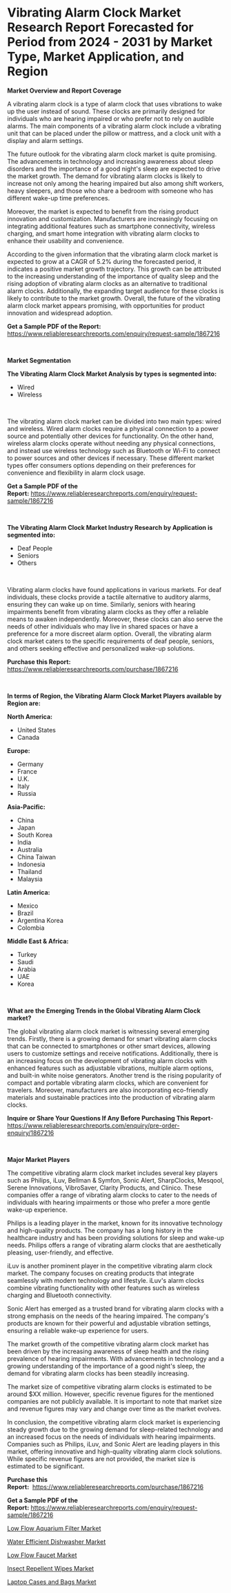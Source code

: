 <p><h1>Vibrating Alarm Clock Market Research Report Forecasted for Period from 2024 -  2031 by Market Type, Market Application, and Region</h1></p><p><strong>Market Overview and Report Coverage</strong></p>
<p><p>A vibrating alarm clock is a type of alarm clock that uses vibrations to wake up the user instead of sound. These clocks are primarily designed for individuals who are hearing impaired or who prefer not to rely on audible alarms. The main components of a vibrating alarm clock include a vibrating unit that can be placed under the pillow or mattress, and a clock unit with a display and alarm settings.</p><p>The future outlook for the vibrating alarm clock market is quite promising. The advancements in technology and increasing awareness about sleep disorders and the importance of a good night's sleep are expected to drive the market growth. The demand for vibrating alarm clocks is likely to increase not only among the hearing impaired but also among shift workers, heavy sleepers, and those who share a bedroom with someone who has different wake-up time preferences.</p><p>Moreover, the market is expected to benefit from the rising product innovation and customization. Manufacturers are increasingly focusing on integrating additional features such as smartphone connectivity, wireless charging, and smart home integration with vibrating alarm clocks to enhance their usability and convenience.</p><p>According to the given information that the vibrating alarm clock market is expected to grow at a CAGR of 5.2% during the forecasted period, it indicates a positive market growth trajectory. This growth can be attributed to the increasing understanding of the importance of quality sleep and the rising adoption of vibrating alarm clocks as an alternative to traditional alarm clocks. Additionally, the expanding target audience for these clocks is likely to contribute to the market growth. Overall, the future of the vibrating alarm clock market appears promising, with opportunities for product innovation and widespread adoption.</p></p>
<p><strong>Get a Sample PDF of the Report:</strong> <a href="https://www.reliableresearchreports.com/enquiry/request-sample/1867216">https://www.reliableresearchreports.com/enquiry/request-sample/1867216</a></p>
<p>&nbsp;</p>
<p><strong>Market Segmentation</strong></p>
<p><strong>The Vibrating Alarm Clock Market Analysis by types is segmented into:</strong></p>
<p><ul><li>Wired</li><li>Wireless</li></ul></p>
<p>&nbsp;</p>
<p><p>The vibrating alarm clock market can be divided into two main types: wired and wireless. Wired alarm clocks require a physical connection to a power source and potentially other devices for functionality. On the other hand, wireless alarm clocks operate without needing any physical connections, and instead use wireless technology such as Bluetooth or Wi-Fi to connect to power sources and other devices if necessary. These different market types offer consumers options depending on their preferences for convenience and flexibility in alarm clock usage.</p></p>
<p><strong>Get a Sample PDF of the Report:</strong>&nbsp;<a href="https://www.reliableresearchreports.com/enquiry/request-sample/1867216">https://www.reliableresearchreports.com/enquiry/request-sample/1867216</a></p>
<p>&nbsp;</p>
<p><strong>The Vibrating Alarm Clock Market Industry Research by Application is segmented into:</strong></p>
<p><ul><li>Deaf People</li><li>Seniors</li><li>Others</li></ul></p>
<p>&nbsp;</p>
<p><p>Vibrating alarm clocks have found applications in various markets. For deaf individuals, these clocks provide a tactile alternative to auditory alarms, ensuring they can wake up on time. Similarly, seniors with hearing impairments benefit from vibrating alarm clocks as they offer a reliable means to awaken independently. Moreover, these clocks can also serve the needs of other individuals who may live in shared spaces or have a preference for a more discreet alarm option. Overall, the vibrating alarm clock market caters to the specific requirements of deaf people, seniors, and others seeking effective and personalized wake-up solutions.</p></p>
<p><strong>Purchase this Report:</strong>&nbsp; <a href="https://www.reliableresearchreports.com/purchase/1867216">https://www.reliableresearchreports.com/purchase/1867216</a></p>
<p>&nbsp;</p>
<p><strong>In terms of Region, the Vibrating Alarm Clock Market Players available by Region are:</strong></p>
<p>
    <p> <strong> North America: </strong>
        <ul>
            <li>United States</li>
            <li>Canada</li>
        </ul>
        </p> 
    <p> <strong> Europe: </strong>
        <ul>
            <li>Germany</li>
            <li>France</li>
            <li>U.K.</li>
            <li>Italy</li>
            <li>Russia</li>
        </ul>
        </p> 
    <p> <strong> Asia-Pacific: </strong>
        <ul>
            <li>China</li>
            <li>Japan</li>
            <li>South Korea</li>
            <li>India</li>
            <li>Australia</li>
            <li>China Taiwan</li>
            <li>Indonesia</li>
            <li>Thailand</li>
            <li>Malaysia</li>
        </ul>
        </p> 
    <p> <strong> Latin America: </strong>
        <ul>
            <li>Mexico</li>
            <li>Brazil</li>
            <li>Argentina Korea</li>
            <li>Colombia</li>
        </ul>
        </p> 
    <p> <strong> Middle East & Africa: </strong>
        <ul>
            <li>Turkey</li>
            <li>Saudi</li>
            <li>Arabia</li>
            <li>UAE</li>
            <li>Korea</li>
        </ul>
    </p>
    </p>
<p>&nbsp;</p>
<p><strong>What are the Emerging Trends in the Global Vibrating Alarm Clock market?</strong></p>
<p><p>The global vibrating alarm clock market is witnessing several emerging trends. Firstly, there is a growing demand for smart vibrating alarm clocks that can be connected to smartphones or other smart devices, allowing users to customize settings and receive notifications. Additionally, there is an increasing focus on the development of vibrating alarm clocks with enhanced features such as adjustable vibrations, multiple alarm options, and built-in white noise generators. Another trend is the rising popularity of compact and portable vibrating alarm clocks, which are convenient for travelers. Moreover, manufacturers are also incorporating eco-friendly materials and sustainable practices into the production of vibrating alarm clocks.</p></p>
<p><strong>Inquire or Share Your Questions If Any Before Purchasing This Report</strong>- <a href="https://www.reliableresearchreports.com/enquiry/pre-order-enquiry/1867216">https://www.reliableresearchreports.com/enquiry/pre-order-enquiry/1867216</a></p>
<p>&nbsp;</p>
<p><strong>Major Market Players</strong></p>
<p><p>The competitive vibrating alarm clock market includes several key players such as Philips, iLuv, Bellman & Symfon, Sonic Alert, SharpClocks, Mesqool, Serene Innovations, VibroSaver, Clarity Products, and Clinico. These companies offer a range of vibrating alarm clocks to cater to the needs of individuals with hearing impairments or those who prefer a more gentle wake-up experience.</p><p>Philips is a leading player in the market, known for its innovative technology and high-quality products. The company has a long history in the healthcare industry and has been providing solutions for sleep and wake-up needs. Philips offers a range of vibrating alarm clocks that are aesthetically pleasing, user-friendly, and effective.</p><p>iLuv is another prominent player in the competitive vibrating alarm clock market. The company focuses on creating products that integrate seamlessly with modern technology and lifestyle. iLuv's alarm clocks combine vibrating functionality with other features such as wireless charging and Bluetooth connectivity.</p><p>Sonic Alert has emerged as a trusted brand for vibrating alarm clocks with a strong emphasis on the needs of the hearing impaired. The company's products are known for their powerful and adjustable vibration settings, ensuring a reliable wake-up experience for users.</p><p>The market growth of the competitive vibrating alarm clock market has been driven by the increasing awareness of sleep health and the rising prevalence of hearing impairments. With advancements in technology and a growing understanding of the importance of a good night's sleep, the demand for vibrating alarm clocks has been steadily increasing.</p><p>The market size of competitive vibrating alarm clocks is estimated to be around $XX million. However, specific revenue figures for the mentioned companies are not publicly available. It is important to note that market size and revenue figures may vary and change over time as the market evolves.</p><p>In conclusion, the competitive vibrating alarm clock market is experiencing steady growth due to the growing demand for sleep-related technology and an increased focus on the needs of individuals with hearing impairments. Companies such as Philips, iLuv, and Sonic Alert are leading players in this market, offering innovative and high-quality vibrating alarm clock solutions. While specific revenue figures are not provided, the market size is estimated to be significant.</p></p>
<p><strong>Purchase this Report:</strong>&nbsp;&nbsp;<a href="https://www.reliableresearchreports.com/purchase/1867216">https://www.reliableresearchreports.com/purchase/1867216</a></p>
<p></p>
<p><strong>Get a Sample PDF of the Report:</strong>&nbsp;<a href="https://www.reliableresearchreports.com/enquiry/request-sample/1867216">https://www.reliableresearchreports.com/enquiry/request-sample/1867216</a></p>
<p><p><a href="https://github.com/amae102299/Market-Research-Report-List-2/blob/main/low-flow-aquarium-filter-market.md">Low Flow Aquarium Filter Market</a></p><p><a href="https://github.com/sndrkn/Market-Research-Report-List-2/blob/main/water-efficient-dishwasher-market.md">Water Efficient Dishwasher Market</a></p><p><a href="https://github.com/prosalinda88/Market-Research-Report-List-2/blob/main/low-flow-faucet-market.md">Low Flow Faucet Market</a></p><p><a href="https://github.com/merzlyukov93/Market-Research-Report-List-2/blob/main/insect-repellent-wipes-market.md">Insect Repellent Wipes Market</a></p><p><a href="https://github.com/melchekhinf/Market-Research-Report-List-2/blob/main/laptop-cases-and-bags-market.md">Laptop Cases and Bags Market</a></p></p>